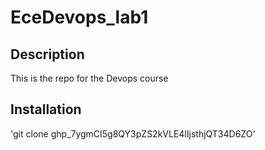 # EceDevops_lab1

## Description

This is the repo for the Devops course 

## Installation

'git clone 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'

